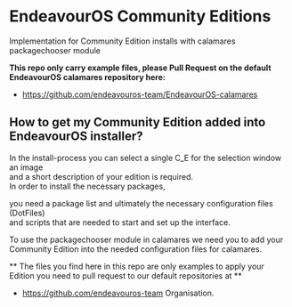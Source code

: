 # EndeavourOS Community Editions  
Implementation for Community Edition installs with calamares packagechooser module  

**This repo only carry example files, please  Pull Request on the default EndeavourOS calamares repository here:**
* https://github.com/endeavouros-team/EndeavourOS-calamares

## How to get my Community Edition added into EndeavourOS installer?

In the install-process you can select a single C_E for the selection window an image  
and a short description of your edition is required.  
In order to install the necessary packages,  
 
you need a package list and ultimately the necessary configuration files (DotFiles)  
and scripts that are needed to start and set up the interface.  



To use the packagechooser module in calamares we need you to add your Community Edition into the needed configuration files for calamares.  

** The files you find here in this repo are only examples to apply your Edition you need to pull request to our default repositories at **  
* https://github.com/endeavouros-team Organisation.

